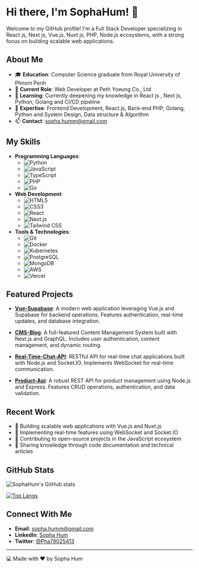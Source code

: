 # Hi there, I'm SophaHum! 👋

Welcome to my GitHub profile! I'm a Full Stack Developer specializing in React js, Next js, Vue.js, Nuxt js, PHP, Node.js ecosystems, with a strong focus on building scalable web applications.

## About Me

- 🎓 **Education**: Computer Science graduate from Royal University of Phnom Penh
- 💼 **Current Role**: Web Developer at Peth Yoeung Co., Ltd
- 🌱 **Learning**: Currently deepening my knowledge in React js , Next js, Python, Golang and CI/CD pipeline
- 💬 **Expertise**: Frontend Development, React.js, Back-end PHP, Golang, Python and System Design, Data structure & Algorithm
- 📫 **Contact**: sopha.humm@gmail.com

## My Skills

- **Programming Languages**: 
  - ![Python](https://img.shields.io/badge/Python-3776AB?style=for-the-badge&logo=python&logoColor=white)
  - ![JavaScript](https://img.shields.io/badge/JavaScript-F7DF1E?style=for-the-badge&logo=javascript&logoColor=black)
  - ![TypeScript](https://img.shields.io/badge/TypeScript-3178C6?style=for-the-badge&logo=typescript&logoColor=white)
  - ![PHP](https://img.shields.io/badge/PHP-777BB4?style=for-the-badge&logo=php&logoColor=white)
  - ![Go](https://img.shields.io/badge/Go-00ADD8?style=for-the-badge&logo=go&logoColor=white)
- **Web Development**: 
  - ![HTML5](https://img.shields.io/badge/HTML5-E34F26?style=for-the-badge&logo=html5&logoColor=white)
  - ![CSS3](https://img.shields.io/badge/CSS3-1572B6?style=for-the-badge&logo=css3&logoColor=white)
  - ![React](https://img.shields.io/badge/React-20232A?style=for-the-badge&logo=react&logoColor=61DAFB)
  - ![Next.js](https://img.shields.io/badge/Next.js-000000?style=for-the-badge&logo=next.js&logoColor=white)
  - ![Tailwind CSS](https://img.shields.io/badge/Tailwind_CSS-38B2AC?style=for-the-badge&logo=tailwind-css&logoColor=white)
- **Tools & Technologies**: 
  - ![Git](https://img.shields.io/badge/Git-F05032?style=for-the-badge&logo=git&logoColor=white)
  - ![Docker](https://img.shields.io/badge/Docker-2496ED?style=for-the-badge&logo=docker&logoColor=white)
  - ![Kubernetes](https://img.shields.io/badge/Kubernetes-326CE5?style=for-the-badge&logo=kubernetes&logoColor=white)
  - ![PostgreSQL](https://img.shields.io/badge/PostgreSQL-316192?style=for-the-badge&logo=postgresql&logoColor=white)
  - ![MongoDB](https://img.shields.io/badge/MongoDB-47A248?style=for-the-badge&logo=mongodb&logoColor=white)
  - ![AWS](https://img.shields.io/badge/AWS-232F3E?style=for-the-badge&logo=amazon-aws&logoColor=white)
  - ![Vercel](https://img.shields.io/badge/Vercel-000000?style=for-the-badge&logo=vercel&logoColor=white)

## Featured Projects

- [**Vue-Supabase**](https://github.com/SophaHum/vue-supabase): A modern web application leveraging Vue.js and Supabase for backend operations. Features authentication, real-time updates, and database integration.

- [**CMS-Blog**](https://github.com/SophaHum/CMS-Blog): A full-featured Content Management System built with Next.js and GraphQL. Includes user authentication, content management, and dynamic routing.

- [**Real-Time-Chat-API**](https://github.com/SophaHum/Real-Time-Chat-API): RESTful API for real-time chat applications built with Node.js and Socket.IO. Implements WebSocket for real-time communication.

- [**Product-Api**](https://github.com/SophaHum/Product-Api): A robust REST API for product management using Node.js and Express. Features CRUD operations, authentication, and data validation.

## Recent Work

- 🔭 Building scalable web applications with Vue.js and Nuxt.js
- 🌱 Implementing real-time features using WebSocket and Socket.IO
- 👯 Contributing to open-source projects in the JavaScript ecosystem
- 💬 Sharing knowledge through code documentation and technical articles

## GitHub Stats

![SophaHum's GitHub stats](https://github-readme-stats.vercel.app/api?username=SophaHum&show_icons=true&theme=dracula)

[![Top Langs](https://github-readme-stats.vercel.app/api/top-langs/?username=SophaHum&layout=compact&theme=dracula)](https://github.com/SophaHum)

## Connect With Me

- **Email**: sopha.humm@gmail.com
- **LinkedIn**: [Sopha Hum](https://www.linkedin.com/in/sopha-hum-b288a419a/)
- **Twitter**: [@Pha79025413](https://x.com/Pha79025413)

---
💻 Made with ❤️ by Sopha Hum
